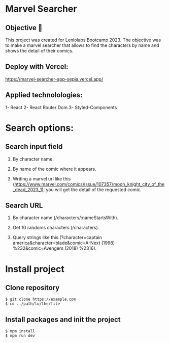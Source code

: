 # Marvel Searcher

## Objective 🚀

This project was created for Leniolabs Bootcamp 2023. The objective was to make a marvel searcher that allows to find the characters by name and shows the detail of their comics.

## Deploy with Vercel:

https://marvel-searcher-app-sepia.vercel.app/

## Applied technolologies:

1- React
2- React Router Dom
3- Styled-Components

# Search options:

## Search input field

1. By character name.

2. By name of the comic where it appears.

3. Writing a marvel url like this (https://www.marvel.com/comics/issue/107357/moon_knight_city_of_the_dead_2023_1), you will get the detail of the requested comic.

## Search URL

1. By character name (/characters/:nameStartsWith).

2. Get 10 randoms characters (/characters).

3. Query strings like this (?character=captain america&character=blade&comic=A-Next (1998) %232&comic=Avengers (2018) %2316).

# Install project

## Clone repository

```
$ git clone https://example.com
$ cd ../path/to/the/file
```

## Install packages and init the project

```
$ npm install
$ npm run dev
```
